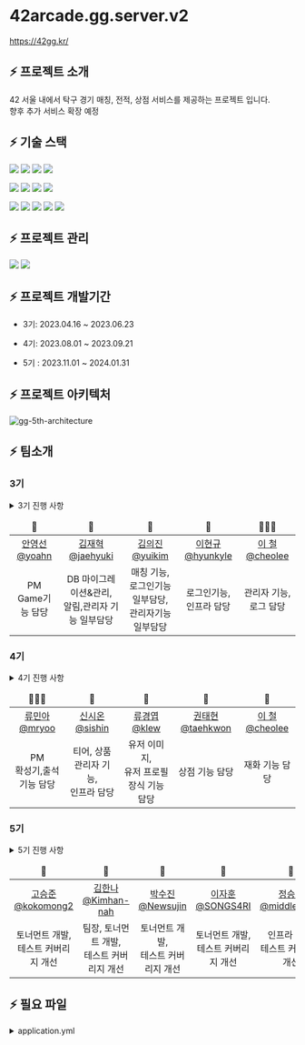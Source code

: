 # 42arcade.gg.server.v2

https://42gg.kr/


## ⚡️ 프로젝트 소개
42 서울 내에서 탁구 경기 매칭, 전적, 상점 서비스를 제공하는 프로젝트 입니다.
<br>
향후 추가 서비스 확장 예정
<br>

## ⚡️ 기술 스택

<img src="https://img.shields.io/badge/JAVA-007396?style=for-the-badge&logo=java&logoColor=white"></a>
<img src="https://img.shields.io/badge/spring-6DB33F?style=for-the-badge&logo=spring&logoColor=white">
<img src="https://img.shields.io/badge/spring_boot-6DB33F?style=for-the-badge&logo=springboot&logoColor=white">
<img src="https://img.shields.io/badge/spring_security-6DB33F?style=for-the-badge&logo=springsecurity&logoColor=white">

<img src="https://img.shields.io/badge/nginx-009639?style=for-the-badge&logo=nginx&logoColor=white"></a>
<img src="https://img.shields.io/badge/apache_tomcat-F8DC75?style=for-the-badge&logo=apachetomcat&logoColor=white">
<img src="https://img.shields.io/badge/linux-FCC624?style=for-the-badge&logo=linux&logoColor=black">
<img src="https://img.shields.io/badge/aws-232F3E?style=for-the-badge&logo=aws&logoColor=white">

<img src="https://img.shields.io/badge/mysql-4479A1?style=for-the-badge&logo=mysql&logoColor=white"><a>
<img src="https://img.shields.io/badge/redis-DC382D?style=for-the-badge&logo=redis&logoColor=white">
<img src="https://img.shields.io/badge/DOCKER-007396?style=for-the-badge&logo=DOCKER&logoColor=white">
<img src="https://img.shields.io/badge/grafana-F46800?style=for-the-badge&logo=grafana&logoColor=white">
<img src="https://img.shields.io/badge/prometheus-E6522C?style=for-the-badge&logo=prometheus&logoColor=white">


## ⚡️ 프로젝트 관리
<img src="https://img.shields.io/badge/github-181717?style=for-the-badge&logo=github&logoColor=white"></a>
<img src="https://img.shields.io/badge/JIRA-0052CC?style=for-the-badge&logo=jirasoftware&logoColor=white">

## ⚡️ 프로젝트 개발기간
- 3기: 2023.04.16 ~ 2023.06.23

- 4기: 2023.08.01 ~ 2023.09.21

- 5기 : 2023.11.01 ~ 2024.01.31

## ⚡️ 프로젝트 아키텍처
![gg-5th-architecture](https://github.com/42organization/42gg.server.dev.v2/assets/33301153/f801e7b5-d579-467b-9ad0-2bfec506dcaa)



## ⚡️ 팀소개
### 3기
<details>
<summary> 3기 진행 사항</summary>
<div markdown="1">

### ⚡️⚡ 로그인 연동 추가
- v1에서 지원하지 않던 카카오계정 연동 기능 추가(좌 : v1, 우: v2) </br></br>
  <img width=25% alt="loginv1" src="https://user-images.githubusercontent.com/58678617/177508304-6d7d2e49-5b07-4d6a-a5b9-59c5f3ddb6ce.png" >&nbsp;&nbsp;&nbsp;&nbsp;
  <img width=50% alt="loginv2" src="https://github.com/42organization/42gg.server.dev.v2/assets/67796301/f63aa7ae-4c60-4fbc-a192-037bf880a03f" >&nbsp;&nbsp;&nbsp;&nbsp;


### ⚡️⚡ DB table 구조 변경
- v1에서 확장을 위해 열어둔 구조나 테이블마다 여러 곳에 있던 중복된 속성 제거
- v1 -> v2 테이블 수 감소 :  14 -> 12

<img width=90% alt="erdv1" src="https://github.com/42organization/42gg.server.dev.v2/assets/67796301/4570fa91-1311-4d6f-a5ee-b356bcd95fbc" >&nbsp;&nbsp;&nbsp;&nbsp;
</br>
<img width=90% alt="erdv2" src="https://github.com/42organization/42gg.server.dev.v2/assets/67796301/b698ec11-ad81-4504-8a52-2c3d2c8e63b1" >&nbsp;&nbsp;&nbsp;&nbsp;

### ⚡️⚡ 게임추가 기능
- v1에서 1개의 예약만 되던 것에서 최대 3개까지 예약을 잡을 수 있도록 변경
  </br></br>
  <div style="text-align : center;">
  <img width=60% alt="matchv2" src="https://github.com/42organization/42gg.server.dev.v2/assets/67796301/2b6e53d7-48de-4d43-8a4d-5f45ebf11097" >&nbsp;&nbsp;&nbsp;&nbsp;
  </div>

### ⚡️⚡ 도커 도입
- v2에서 도커 도입을 통해 컨테이너를 통한 서버 관리 도입
</br>
<div style="text-align : center;">
<img width=80% alt="dockerPs" src="https://github.com/42organization/42gg.server.dev.v2/assets/67796301/cd4d2d37-4082-4bd1-99a6-bb1728be1700" >&nbsp;&nbsp;&nbsp;&nbsp;
 </div>

### ⚡️⚡ 모니터링 도입
- grafana를 통한 서버 모니터링 도입
</br>
<div style="text-align : center;">
<img width=80% alt="dockerPs" src="https://github.com/42organization/42gg.server.dev.v2/assets/67796301/7da03342-14ed-47c7-9183-a68ad663109c" >&nbsp;&nbsp;&nbsp;&nbsp;
 </div>

</div>
</details>

<table>
  <thead>
    <tr>
        <td align=center>🏓</td>
        <td align=center>🏓</td>
        <td align=center>🏓</td>
        <td align=center>🏓</td>
        <td align=center>👨🏻‍💻</td>
    </tr>
  </thead>
    <tr>
        <td align=center><a href="https://github.com/AYoungSn">안영선 @yoahn</a></td>
        <td align=center><a href="https://github.com/greatSweetMango">김재혁 @jaehyuki</a></td>
        <td align=center><a href="https://github.com/kmularise">김의진 @yuikim</a></td>
        <td align=center><a href="https://github.com/wken5577">이현규 @hyunkyle</a></td>
        <td align=center><a href="https://github.com/FeFe2200">이 철 @cheolee</a></td>
    </tr>
    <tr>
        <td align=center>PM<br>Game기능 담당</td>
        <td align=center>DB 마이그레이션&관리,<br>알림,관리자 기능 일부담당</td>
        <td align=center>매칭 기능,<br>
로그인기능 일부담당,<br>관리자기능 일부담당</td>
        <td align=center>로그인기능,<br>인프라 담당</td>
        <td align=center>관리자 기능,<br>로그 담당</td>
    </tr>

</table>



### 4기
<details>
<summary> 4기 진행 사항</summary>
<div markdown="1">

### ⚡️⚡ DB table 구조 변경
- 상점, 티어 등 서비스 확장을 위한 DB 재설계
<img width="1103" alt="ERD V3" src="https://github.com/8luerose/42GG_Server/assets/105616046/a1eb2c31-53cc-4c12-94ff-5ca51ec2d522">

### ⚡️⚡ 재화 시스템 추가
- 출석, 게임 승패에 연관해 재화 시스템 추가
<img width="400" alt="attendance" src="https://github.com/42organization/42gg.server.dev.v2/assets/95139402/caa564c8-cb1b-45eb-975c-9e685911e764">

### ⚡️⚡ 상점, 아이템 서비스 추가
- 유저 요구사항을 반영한 기능 확장
<img width="629" alt="스크린샷 2023-09-23 오후 11 48 01" src="https://github.com/8luerose/42GG_Server/assets/105616046/77ce958b-5901-4638-9833-ab27cc182e88">
<img width="689" alt="스크린샷 2023-09-23 오후 11 48 18" src="https://github.com/8luerose/42GG_Server/assets/105616046/f953cbc4-9d97-4485-b318-4fe73e3e3222">

### ⚡️⚡ 티어 시스템 추가
- 랭킹전 활성화를 위한 티어 시스템 추가
<img width="400" alt="tier" src="https://github.com/42organization/42gg.server.dev.v2/assets/95139402/342e0013-13e0-4482-84b5-4381df0498cf">

### ⚡️⚡ 관리자 페이지 구현
- 원활한 운영을 위한 관리자 기능 추가
<img width="400" alt="admin" src="https://github.com/42organization/42gg.server.dev.v2/assets/95139402/59756773-48f3-463a-91e4-6bb263aac2f5">

</div>
</details>

<table>
  <thead>
    <tr>
        <td align=center>👩🏻‍💻</td>
        <td align=center>🏓</td>
        <td align=center>🏓</td>
        <td align=center>🏓</td>
        <td align=center>🏓</td>
    </tr>
  </thead>
    <tr>
        <td align=center><a href="https://github.com/rrrmina">류민아 @mryoo</a></td>
        <td align=center><a href="https://github.com/Sion99">신시온 @sishin</a></td>
        <td align=center><a href="https://github.com/kylew1004">류경엽 @klew</a></td>
        <td align=center><a href="https://github.com/8luerose">권태현 @taehkwon</a></td>
        <td align=center><a href="https://github.com/FeFe2200">이 철 @cheolee</a></td>
    </tr>
    <tr>
        <td align=center>PM<br> 확성기,출석 기능 담당</td>
        <td align=center>티어, 상품 관리자 기능,<br>인프라 담당</td>
        <td align=center>유저 이미지,<br>유저 프로필 장식 기능 담당</td>
        <td align=center>상점 기능 담당</td>
        <td align=center>재화 기능 담당</td>
    </tr>

</table>

### 5기
<details>
<summary> 5기 진행 사항</summary>
<div markdown="1">

### ⚡️⚡ 토너먼트 개발
<img width="437" alt="5th-tournament" src="https://github.com/42organization/42gg.server.dev.v2/assets/33301153/edae9ab7-b871-4c33-9d2a-d571615b9a6f">

### ⚡️⚡ 테스트 커버리지 개선 (2024-03-19 기준)
### 전체 68% -> 74%
<img width="878" alt="5th-test-coverage-total" src="https://github.com/42organization/42gg.server.dev.v2/assets/33301153/a479b541-c93c-45bb-a75f-ecaa2332ab16">

### 단위 테스트 0% -> 30%
<img width="1312" alt="5th-test-coverage-unit" src="https://github.com/42organization/42gg.server.dev.v2/assets/33301153/1eeb1495-d500-4345-b1d2-ba1cfe4ec6c4">


### ⚡️⚡ 아키텍처 변경
### BEFORE
  <img alt="systemArchitecture" src="https://github.com/42organization/42gg.server.dev.v2/assets/67796301/c51e8d73-d8f2-4f5e-935c-325ec263857e" >&nbsp;&nbsp;&nbsp;&nbsp;
### AFTER
  ![gg-5th-architecture](https://github.com/42organization/42gg.server.dev.v2/assets/33301153/f801e7b5-d579-467b-9ad0-2bfec506dcaa)

### ⚡️⚡ DB table 구조 변경
![image](https://github.com/42organization/42gg.server.dev.v2/assets/33301153/d4c68d74-590c-41db-9c47-0bdd4f249bc3)


</div>
</details>

<table>
  <thead>
    <tr>
        <td align=center>🏓</td>
        <td align=center>🏓</td>
        <td align=center>🏓</td>
        <td align=center>🏓</td>
        <td align=center>🏓</td>
    </tr>
  </thead>
    <tr>
        <td align=center><a href="https://github.com/kokomong2">고승준 @kokomong2</a></td> 
        <td align=center><a href="https://github.com/Kimhan-nah">김한나 @Kimhan-nah</a></td>
        <td align=center><a href="https://github.com/Newsujin">박수진 @Newsujin</a></td>
        <td align=center><a href="https://github.com/SONGS4RI"> 이자훈 @SONGS4RI</a></td>
        <td align=center><a href="https://github.com/middlefitting">정승철 @middlefitting</a></td>
    </tr>
    <tr>
        <td align=center>토너먼트 개발, <br> 테스트 커버리지 개선</td>
        <td align=center>팀장, 토너먼트 개발, <br> 테스트 커버리지 개선</td>
        <td align=center>토너먼트 개발, <br> 테스트 커버리지 개선</td>
        <td align=center>토너먼트 개발, <br> 테스트 커버리지 개선</td>
        <td align=center>인프라 담당, <br> 테스트 커버리지 개선</td>
    </tr>
</table>

## ⚡️ 필요 파일
<details>
<summary> application.yml </summary>
<div markdown="1">

다음과 같은 양식의 "application.yml"파일이 "src/main/resources/"경로에 필요합니다.
```
spring:
  profiles:
    active: main

  security:
    oauth2.client:
      authenticationScheme: ""
      registration:
        42:
          redirect-uri: ""
          authorization-grant-type: ""
          scope: public
        kakao:
          redirect-uri: ""
          authorization-grant-type: ""
          scope: ""
      provider:
        42:
          authorization-uri: ""
          token-uri: ""
          user-info-uri: ""
          user-name-attribute: ""
        kakao:
          authorization-uri: ""
          token-uri: ""
          user-info-uri: ""
          user-name-attribute: ""

  mvc:
    hiddenmethod:
      filter:
        enabled: ""
  data:
    web:
      pageable:
        default-page-size: ""
        one-indexed-parameters: ""

  mail:
    host: ""
    port: ""
    username: ""
    password: ""
    properties:
      mail:
        smtp:
          starttls:
            enable: ""
            required: ""
          auth: ""

  # Message 설정
  messages:
    basename: ""
    encoding: ""

springdoc:
  swagger-ui:
    path: ""
  default-consumes-media-type: ""
  default-produces-media-type: ""

app:
  auth:
    tokenSecret: ""
    refreshTokenSecret: ""

info:
  image:
    defaultUrl: '유저 기본 이미지 경로'
    itemNotFoundUrl: 'not_found 이미지 경로'

---
spring.config.activate.on-profile: main
spring:
  # main server에서는 swagger-ui를 사용하지 않음
  springdoc:
    swagger-ui:
      enabled: ""

  # 데이터 소스 설정
  datasource:
    url: ""
    driverClassName: ""
    user: ""
    password: ""

  flyway:
    enabled: ""
    baselineOnMigrate: ""
    locations: ""
    url: ""
    user: ""
    password: ""

  jpa:
    database-platform: ""
    hibernate:
      ddl-auto: ""
    properties:
      hibernate:
        show_sql: ""
        format_sql: ""
        use_sql_comments: ""

  security:
    oauth2.client:
      registration:
        42:
          client-id: ""
          client-secret: ""
        kakao:
          client-id: ""
          client-secret: ""
          client-authentication-method: ""

  # Redis 설정
  cache:
    type: ""
  redis:
    host: ""
    port: ""

# cors 설정
cors:
  allowed-origins: ""
  allowed-methods: ""
  allowed-headers: ""
  allowed-credentials: ""
  max-age: ""

info:
  web:
    frontUrl: ""
    domain: ""

cloud:
  aws:
    credentials:
      accessKey: ""
      secretKey: ""
    s3:
      bucket: ""
      dir: ""
    region:
      static: ""
    stack:
      auto: ""

slack:
  xoxbToken: ""

app:
  auth:
    tokenExpiry: ""
    refreshTokenExpiry: ""

```

</div>
</details>
